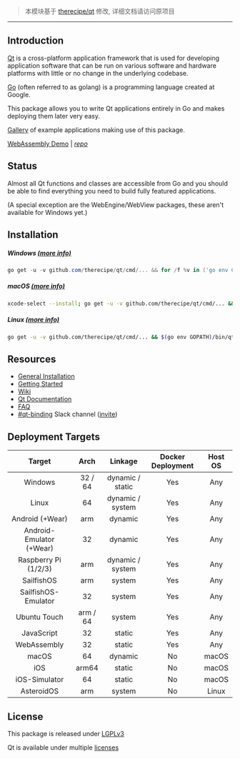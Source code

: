 > 本模块基于 [therecipe/qt](https://github.com/therecipe/qt) 修改, 详细文档请访问原项目

---

Introduction
------------

[Qt](https://en.wikipedia.org/wiki/Qt_(software)) is a cross-platform application framework that is used for developing application software that can be run on various software and hardware platforms with little or no change in the underlying codebase.

[Go](https://en.wikipedia.org/wiki/Go_(programming_language)) (often referred to as golang) is a programming language created at Google.

This package allows you to write Qt applications entirely in Go and makes deploying them later very easy.

[Gallery](https://github.com/therecipe/qt/wiki/Gallery) of example applications making use of this package.

[WebAssembly Demo](https://therecipe.github.io/widgets_playground) | *[repo](https://github.com/therecipe/widgets_playground)*

Status
------

Almost all Qt functions and classes are accessible from Go and you should be able to find everything you need to build fully featured applications.

(A special exception are the WebEngine/WebView packages, these aren't available for Windows yet.)

Installation
------------

##### Windows [(more info)](https://github.com/therecipe/qt/wiki/Installation-on-Windows)

```powershell
go get -u -v github.com/therecipe/qt/cmd/... && for /f %v in ('go env GOPATH') do %v\bin\qtsetup test && %v\bin\qtsetup
```

##### macOS [(more info)](https://github.com/therecipe/qt/wiki/Installation-on-macOS)

```bash
xcode-select --install; go get -u -v github.com/therecipe/qt/cmd/... && $(go env GOPATH)/bin/qtsetup test && $(go env GOPATH)/bin/qtsetup
```

##### Linux [(more info)](https://github.com/therecipe/qt/wiki/Installation-on-Linux)

```bash
go get -u -v github.com/therecipe/qt/cmd/... && $(go env GOPATH)/bin/qtsetup test && $(go env GOPATH)/bin/qtsetup
```

Resources
---------

-	[General Installation](https://github.com/therecipe/qt/wiki/Installation)
-	[Getting Started](https://github.com/therecipe/qt/wiki/Getting-Started)
-	[Wiki](https://github.com/therecipe/qt/wiki)
-	[Qt Documentation](https://doc.qt.io/qt-5/classes.html)
-	[FAQ](https://github.com/therecipe/qt/wiki/FAQ)
-	[#qt-binding](https://gophers.slack.com/messages/qt-binding/details) Slack channel ([invite](https://invite.slack.golangbridge.org)\)

Deployment Targets
------------------

| Target                   | Arch     | Linkage          | Docker Deployment | Host OS |
|:------------------------:|:--------:|:----------------:|:-----------------:|:-------:|
|         Windows          | 32 / 64  | dynamic / static |        Yes        |   Any   |
|          Linux           |    64    | dynamic / system |        Yes        |   Any   |
|     Android (+Wear)      |   arm    |     dynamic      |        Yes        |   Any   |
| Android-Emulator (+Wear) |    32    |     dynamic      |        Yes        |   Any   |
|   Raspberry Pi (1/2/3)   |   arm    | dynamic / system |        Yes        |   Any   |
|        SailfishOS        |   arm    |      system      |        Yes        |   Any   |
|   SailfishOS-Emulator    |    32    |      system      |        Yes        |   Any   |
|       Ubuntu Touch       | arm / 64 |      system      |        Yes        |   Any   |
|        JavaScript        |    32    |      static      |        Yes        |   Any   |
|       WebAssembly        |    32    |      static      |        Yes        |   Any   |
|          macOS           |    64    |     dynamic      |        No         |  macOS  |
|           iOS            |  arm64   |      static      |        No         |  macOS  |
|      iOS-Simulator       |    64    |      static      |        No         |  macOS  |
|        AsteroidOS        |   arm    |      system      |        No         |  Linux  |

License
-------

This package is released under [LGPLv3](https://opensource.org/licenses/LGPL-3.0)

Qt is available under multiple [licenses](https://www.qt.io/licensing)

